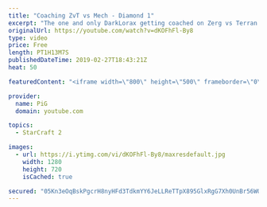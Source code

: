 ```yaml
---
title: "Coaching ZvT vs Mech - Diamond 1"
excerpt: "The one and only DarkLorax getting coached on Zerg vs Terran!    -- Watch live at https://www.twitch.tv/x5_pig My NEW HP: https://pigstarcraft.com/ My Twitter: https://twitter.com/x5_PiG My Instagram: https://www.instagram.com/pigsc2/ My Facebook: https://www.facebook.com/PiGSC2/  Link to my Discord:"
originalUrl: https://youtube.com/watch?v=dKOFhFl-By8
type: video
price: Free
length: PT1H13M7S
publishedDateTime: 2019-02-27T18:43:21Z
heat: 50

featuredContent: "<iframe width=\"800\" height=\"500\" frameborder=\"0\" src=\"https://www.youtube.com/embed/dKOFhFl-By8\" allow=\"accelerometer; autoplay; encrypted-media; gyroscope; picture-in-picture\" allowfullscreen></iframe>"

provider:
  name: PiG
  domain: youtube.com

topics:
  - StarCraft 2

images:
  - url: https://i.ytimg.com/vi/dKOFhFl-By8/maxresdefault.jpg
    width: 1280
    height: 720
    isCached: true

secured: "05Kn3eOqBskPgcrH8nyHFd3TdkmYY6JeLLReTTpX895GlxRgG7Xh0UnBr56WQahnEcQNfADlhB/q8GtvCUg9/+AgL0SgAVtxbaoPnVlV9/7FpPTR1cBUoYfkCUL3HXa/ZrlvmuDeGqGXkbCsP1n+VLCfamocFn2BO0igAHMW/dqFk2XpH5b+UQWepIi/SyWU0dUiGTuTSDfW4cBowVeI3Y7whiKoMhOIcsnk+kmUvrQfY25gddUY/PIDD6reAIpZ1z0eDkTUIJiWVKyWoV2OfqDg3NkcwUXu0yWcT8//1QLMDGI1dI3/8uMziMQ1gI9MA1TZWr1cKjGy1VLMgM2pwWditOtOXKJsBXR9ao0saHNr7uHV6qpQHfdqf9Zyy4iNCC3hLxrb9NwLZhx2v/ihfW9qDF5XSw2UV46RtnjxXfc=;fOZn/2EMOTbfeIUDTxPMgQ=="
---
```


